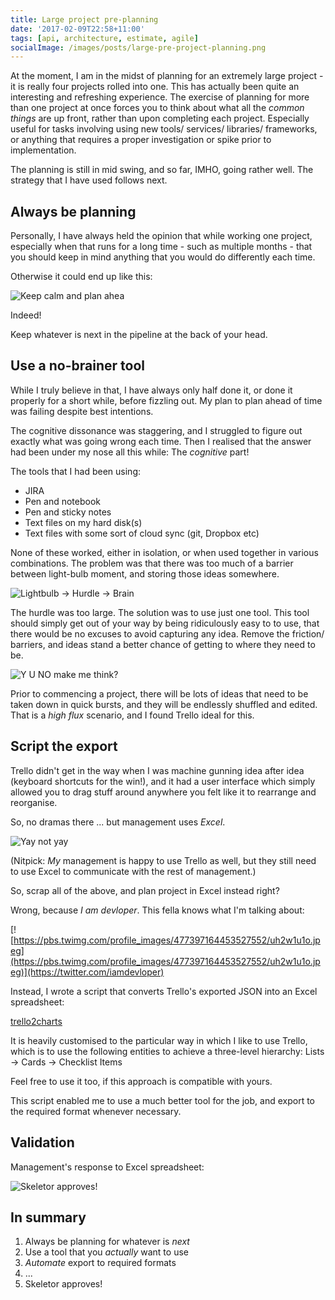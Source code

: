 ```yaml
---
title: Large project pre-planning
date: '2017-02-09T22:58+11:00'
tags: [api, architecture, estimate, agile]
socialImage: /images/posts/large-pre-project-planning.png
---
```


At the moment,
I am in the midst of planning for an extremely large project -
it is really four projects rolled into one.
This has actually been quite an interesting and refreshing experience.
The exercise of planning for more than one project at once
forces you to think about what all the *common things* are up front,
rather than upon completing each project.
Especially useful for tasks involving
using new tools/ services/ libraries/ frameworks,
or anything that requires a proper investigation or spike prior to implementation.

The planning is still in mid swing,
and so far, IMHO, going rather well.
The strategy that I have used follows next.

## Always be planning

Personally, I have always held the opinion that
while working one project,
especially when that runs for a long time -
such as multiple months -
that you should keep in mind anything that you would do differently each time.

Otherwise it could end up like this:

![Keep calm and plan ahea](/images/posts/keep-calm-and-plan-ahea.png)

Indeed!

Keep whatever is next in the pipeline at the back of your head.

## Use a no-brainer tool

While I truly believe in that,
I have always only half done it,
or done it properly for a short while,
before fizzling out.
My plan to plan ahead of time was failing despite best intentions.

The cognitive dissonance was staggering,
and I struggled to figure out exactly what was going wrong each time.
Then I realised that the answer had been under my nose all this while:
The *cognitive* part!

The tools that I had been using:

- JIRA
- Pen and notebook
- Pen and sticky notes
- Text files on my hard disk(s)
- Text files with some sort of cloud sync (git, Dropbox etc)

None of these worked, either in isolation,
or when used together in various combinations.
The problem was that there was too much of a barrier
between light-bulb moment, and
storing those ideas somewhere.

![Lightbulb -> Hurdle -> Brain](/images/posts/lightbulb-hurdle-brain.png)

The hurdle was too large.
The solution was to use just one tool.
This tool should simply get out of your way by being ridiculously easy to to use,
that there would be no excuses to avoid capturing any idea.
Remove the friction/ barriers,
and ideas stand a better chance of getting to where they need to be.

![Y U NO make me think?](/images/posts/y-u-no-make-me-think.png)

Prior to commencing a project,
there will be lots of ideas that need to be taken down in quick bursts,
and they will be endlessly shuffled and edited.
That is a *high flux* scenario,
and I found Trello ideal for this.

## Script the export

Trello didn't get in the way when I was machine gunning
idea after idea (keyboard shortcuts for the win!),
and it had a user interface which simply allowed you to drag
stuff around anywhere you felt like it to rearrange and reorganise.

So, no dramas there ... but management uses *Excel*.

![Yay not yay](http://gif-finder.com/wp-content/uploads/2015/10/Sarah-Hyland-Yay.gif)

(Nitpick: *My* management is happy to use Trello as well,
but they still need to use Excel to communicate with the rest of management.)

So, scrap all of the above, and plan project in Excel instead right?

Wrong, because *I am devloper*. This fella knows what I'm talking about:

[![https://pbs.twimg.com/profile_images/477397164453527552/uh2w1u1o.jpeg](https://pbs.twimg.com/profile_images/477397164453527552/uh2w1u1o.jpeg)](https://twitter.com/iamdevloper)

Instead, I wrote a script that converts Trello's exported JSON
into an Excel spreadsheet:

[trello2charts](https://github.com/bguiz/trello2charts)

It is heavily customised to the particular way in which I like to use Trello,
which is to use the following entities to achieve a three-level hierarchy:
Lists -> Cards -> Checklist Items

Feel free to use it too, if this approach is compatible with yours.

This script enabled me to use a much better tool for the job,
and export to the required format whenever necessary.

## Validation

Management's response to Excel spreadsheet:

![Skeletor approves!](/images/posts/skeletor-approves.png)

## In summary

1. Always be planning for whatever is *next*
2. Use a tool that you *actually* want to use
3. *Automate* export to required formats
4. ...
5. Skeletor approves!

